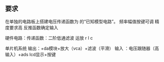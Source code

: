 ## 要求
在单独的电路板上搭建电压传递函数为 的“已知模型电路”。
频率幅值按键可调
精度要求高
反推函数确定输入


硬件电路：传递函数：二阶低通滤波
	运放 r l c

单片机系统
	输出：+da模块+放大（vca）+滤波（平滑）
	输入 ：电压跟随器（高输入）+ads
	lcd显示+按键


